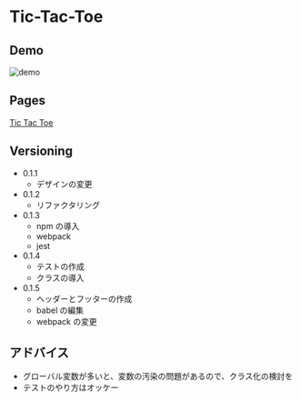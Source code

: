# Tic-Tac-Toe

## Demo

![demo](https://raw.github.com/wiki/nakamura0907/Tic-Tac-Toe/images/demo.gif)

## Pages

[Tic Tac Toe](https://nakamura0907.github.io/Tic-Tac-Toe/index.html)

## Versioning

- 0.1.1
  - デザインの変更
- 0.1.2
  - リファクタリング
- 0.1.3
  - npm の導入
  - webpack
  - jest
- 0.1.4
  - テストの作成
  - クラスの導入
- 0.1.5
  - ヘッダーとフッターの作成
  - babel の編集
  - webpack の変更

## アドバイス

- グローバル変数が多いと、変数の汚染の問題があるので、クラス化の検討を
- テストのやり方はオッケー
